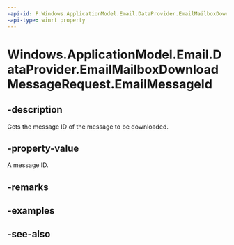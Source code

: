 ```yaml
---
-api-id: P:Windows.ApplicationModel.Email.DataProvider.EmailMailboxDownloadMessageRequest.EmailMessageId
-api-type: winrt property
---
```


<!-- Property syntax
public string EmailMessageId { get; }
-->

# Windows.ApplicationModel.Email.DataProvider.EmailMailboxDownloadMessageRequest.EmailMessageId

## -description
Gets the message ID of the message to be downloaded.

## -property-value
A message ID.

## -remarks

## -examples

## -see-also
